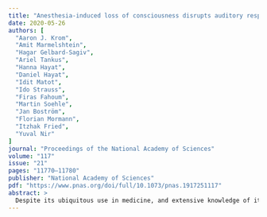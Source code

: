 ```yaml
---
title: "Anesthesia-induced loss of consciousness disrupts auditory responses beyond primary cortex"
date: 2020-05-26
authors: [
  "Aaron J. Krom",
  "Amit Marmelshtein",
  "Hagar Gelbard-Sagiv",
  "Ariel Tankus",
  "Hanna Hayat",
  "Daniel Hayat",
  "Idit Matot",
  "Ido Strauss",
  "Firas Fahoum",
  "Martin Soehle",
  "Jan Boström",
  "Florian Mormann",
  "Itzhak Fried",
  "Yuval Nir"
]
journal: "Proceedings of the National Academy of Sciences"
volume: "117"
issue: "21"
pages: "11770–11780"
publisher: "National Academy of Sciences"
pdf: "https://www.pnas.org/doi/full/10.1073/pnas.1917251117"
abstract: >
  Despite its ubiquitous use in medicine, and extensive knowledge of its molecular and cellular effects, how anesthesia induces loss of consciousness (LOC) and affects sensory processing remains poorly understood. Specifically, it is unclear whether anesthesia primarily disrupts thalamocortical relay or intercortical signaling. Here we recorded intracranial electroencephalogram (iEEG), local field potentials (LFPs), and single-unit activity in patients during wakefulness and light anesthesia. Propofol infusion was gradually increased while auditory stimuli were presented and patients responded to a target stimulus until they became unresponsive. We found widespread iEEG responses in association cortices during wakefulness, which were attenuated and restricted to auditory regions upon LOC. Neuronal spiking and LFP responses in primary auditory cortex (PAC) persisted after LOC, while responses in higher-order …
---
```


